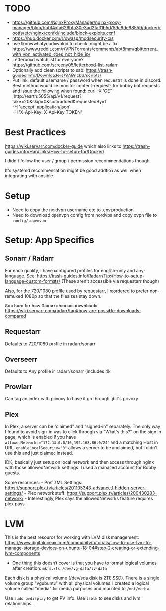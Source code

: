 # TODO

- https://github.com/NginxProxyManager/nginx-proxy-manager/blob/bb0f4bfa626bfa30e3ad2fa31b5d759c9de98559/docker/rootfs/etc/nginx/conf.d/include/block-exploits.conf
- https://hub.docker.com/r/owasp/modsecurity-crs
- use Iknowwhatyoudownlod to check. might be a fix https://www.reddit.com/r/VPNTorrents/comments/abt8mm/qbittorrent_with_vpn_activated_does_not_hide_ip/
- Letterboxd watchlist for everyone? https://github.com/screeny05/letterboxd-list-radarr
- Optionally add clean scripts to sab: https://trash-guides.info/Downloaders/SABnzbd/scripts/
- Put link, default username / password when requestrr is done in discord.
  Best method would be monitor content-requests for bobby.bot.requests and issue the following when found:
  curl -X 'GET' \
  'http://earth:5055/api/v1/request?take=20&skip=0&sort=added&requestedBy=1' \
  -H 'accept: application/json' \
  -H 'X-Api-Key: X-Api-Key TOKEN'

# Best Practices 

https://wiki.servarr.com/docker-guide which also links to
https://trash-guides.info/Hardlinks/How-to-setup-for/Docker/

I didn't follow the user / group / permission reccommendations though.

It's systemd recommendation might be good addtion as well when
integrating with ansible.

# Setup

- Need to copy the nordvpn username etc to .env.production
- Need to download openvpn config from nordvpn and copy ovpn file to `config/.openvpn`

# Setup: App Specifics

## Sonarr / Radarr

For each quality, I have configured profiles for english-only and any-language. See:
https://trash-guides.info/Radarr/Tips/How-to-setup-language-custom-formats/
(These aren't accessible via requestarr though)

Also, for the 720/1080 profile used by requestarr, I reordered to prefer non-remuxed 1080p
so that the filesizes stay down.

See here for how Radarr chooses downloads: https://wiki.servarr.com/radarr/faq#how-are-possible-downloads-compared

## Requestarr

Defaults to 720/1080 profile in radarr/sonarr

## Overseerr

Defaults to Any profile in radarr/sonarr (includes 4k)

## Prowlarr

Can tag an index with privoxy to have it go through qbit's privoxy

## Plex


In Plex, a server can be "claimed" and "signed-in" separately.
The only way I found to avoid sign-in was to click through via "What's this?" on the sign in page,
which is enabled if you have `allowedNetworks="172.18.0.0/16,192.168.86.0/24"` and a matching Host in URL.
`enableLocalSecurity="0"` allows a server to be unclaimed, but I didn't use this and just claimed instead.

IDK, basically just setup on local network and then access through nginx with those allowedNetwork settings.
I used a managed account for Bobby guests.

Some resources:
    - Pref XML Settings: https://support.plex.tv/articles/201105343-advanced-hidden-server-settings/
    - Plex network stuff: https://support.plex.tv/articles/200430283-network/
        - Interestingly, Plex says the allowedNetworks feature requires plex pass

# LVM 

This is the best resource for working with LVM disk management:
https://www.digitalocean.com/community/tutorials/how-to-use-lvm-to-manage-storage-devices-on-ubuntu-18-04#step-2-creating-or-extending-lvm-components
- One thing this doesn't cover is that you have to format logical volumes after creation: `mkfs.xfs /dev/vg-data/lv-data`

Each disk is a physical volume (/dev/sda disk is 2TB SSD).
There is a single volume group "vgubuntu" with all physical volumes.
I created a logical volume called "media" for media purposes and mounted to `/mnt/media`.

Use `sudo pvdisplay` to get PV info.
Use `lsblk` to see disks and lvm relationships.
